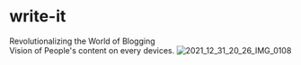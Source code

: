 # write-it
Revolutionalizing the World of Blogging <br>
Vision of People's content on every devices.
![2021_12_31_20_26_IMG_0108](https://user-images.githubusercontent.com/74161099/155867506-bc99f561-2a3e-41ef-91c6-30a71b95814e.JPG)
